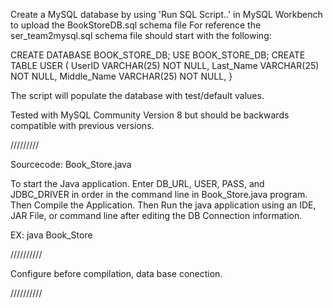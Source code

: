 Create a MySQL database by using 'Run SQL Script..' in MySQL Workbench to upload the BookStoreDB.sql schema file
For reference the ser_team2mysql.sql schema file should start with the following:

CREATE DATABASE BOOK_STORE_DB; USE BOOK_STORE_DB; CREATE TABLE USER ( UserID VARCHAR(25) NOT NULL, Last_Name VARCHAR(25) NOT NULL, Middle_Name VARCHAR(25) NOT NULL, }

The script will populate the database with test/default values.

Tested with MySQL Community Version 8 but should be backwards compatible with previous versions.

/////////

Sourcecode: Book_Store.java

To start the Java application. Enter DB_URL, USER, PASS, and JDBC_DRIVER in order in the command line in Book_Store.java program. Then Compile the Application. Then Run the java application using an IDE, JAR File, or command line after editing the DB Connection information.

EX: java Book_Store

////////// 

Configure before compilation, data base conection.

//////////
